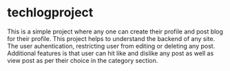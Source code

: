 # techlogproject

This is a simple project where any one can create their profile and post blog for their profile.
This project helps to understand the backend of any site. The user auhentication, restricting user from editing or  deleting any post.
Additional features is that user can hit like and dislike any post as well as view post as per their choice in the category section.
